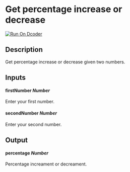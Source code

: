 # Get percentage increase or decrease
[![Run On Dcoder](https://static-content.dcoder.tech/dcoder-assets/run-on-dcoder.svg)](https://code.dcoder.tech/files/project/60e61382e018626c204e6061)

## Description
Get percentage increase or decrease given two numbers.

## Inputs
#### **firstNumber**  *Number*
Enter your first number.
#### **secondNumber**  *Number*
Enter your second number.

## Output
#### **percentage**  *Number*
Percentage increament or decreament.

